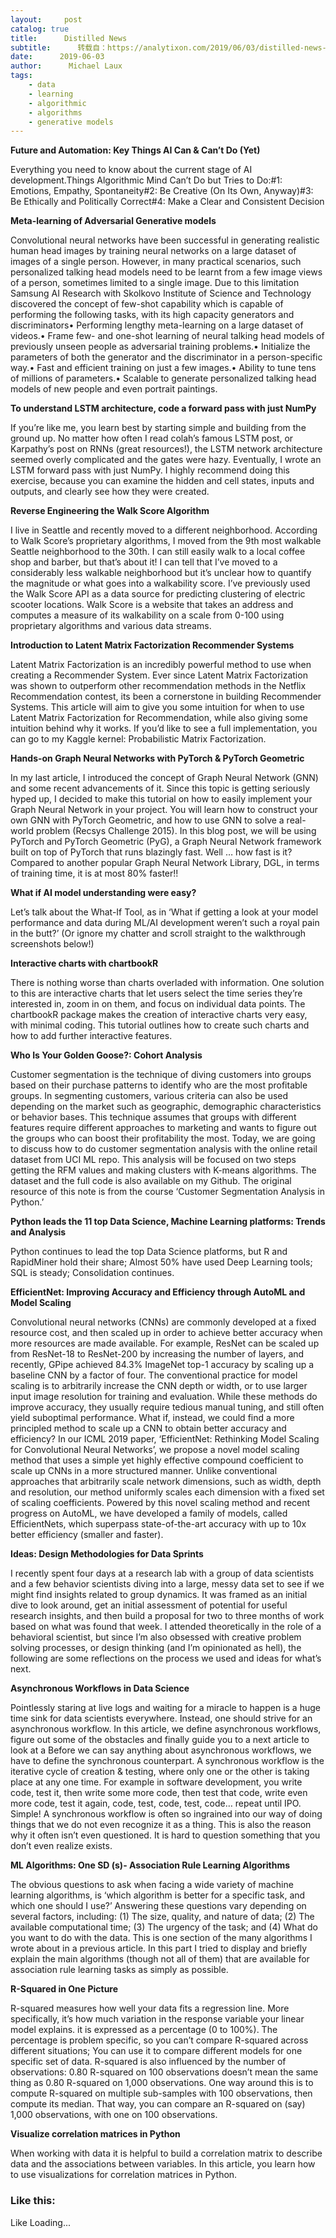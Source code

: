 ```yaml
---
layout:     post
catalog: true
title:      Distilled News
subtitle:      转载自：https://analytixon.com/2019/06/03/distilled-news-1088/
date:      2019-06-03
author:      Michael Laux
tags:
    - data
    - learning
    - algorithmic
    - algorithms
    - generative models
---
```


**Future and Automation: Key Things AI Can & Can’t Do (Yet)**

Everything you need to know about the current stage of AI development.Things Algorithmic Mind Can’t Do but Tries to Do:#1: Emotions, Empathy, Spontaneity#2: Be Creative (On Its Own, Anyway)#3: Be Ethically and Politically Correct#4: Make a Clear and Consistent Decision

**Meta-learning of Adversarial Generative models**

Convolutional neural networks have been successful in generating realistic human head images by training neural networks on a large dataset of images of a single person. However, in many practical scenarios, such personalized talking head models need to be learnt from a few image views of a person, sometimes limited to a single image. Due to this limitation Samsung AI Research with Skolkovo Institute of Science and Technology discovered the concept of few-shot capability which is capable of performing the following tasks, with its high capacity generators and discriminators• Performing lengthy meta-learning on a large dataset of videos.• Frame few- and one-shot learning of neural talking head models of previously unseen people as adversarial training problems.• Initialize the parameters of both the generator and the discriminator in a person-specific way.• Fast and efficient training on just a few images.• Ability to tune tens of millions of parameters.• Scalable to generate personalized talking head models of new people and even portrait paintings.

**To understand LSTM architecture, code a forward pass with just NumPy**

If you’re like me, you learn best by starting simple and building from the ground up. No matter how often I read colah’s famous LSTM post, or Karpathy’s post on RNNs (great resources!), the LSTM network architecture seemed overly complicated and the gates were hazy. Eventually, I wrote an LSTM forward pass with just NumPy. I highly recommend doing this exercise, because you can examine the hidden and cell states, inputs and outputs, and clearly see how they were created.

**Reverse Engineering the Walk Score Algorithm**

I live in Seattle and recently moved to a different neighborhood. According to Walk Score’s proprietary algorithms, I moved from the 9th most walkable Seattle neighborhood to the 30th. I can still easily walk to a local coffee shop and barber, but that’s about it! I can tell that I’ve moved to a considerably less walkable neighborhood but it’s unclear how to quantify the magnitude or what goes into a walkability score. I’ve previously used the Walk Score API as a data source for predicting clustering of electric scooter locations. Walk Score is a website that takes an address and computes a measure of its walkability on a scale from 0-100 using proprietary algorithms and various data streams.

**Introduction to Latent Matrix Factorization Recommender Systems**

Latent Matrix Factorization is an incredibly powerful method to use when creating a Recommender System. Ever since Latent Matrix Factorization was shown to outperform other recommendation methods in the Netflix Recommendation contest, its been a cornerstone in building Recommender Systems. This article will aim to give you some intuition for when to use Latent Matrix Factorization for Recommendation, while also giving some intuition behind why it works. If you’d like to see a full implementation, you can go to my Kaggle kernel: Probabilistic Matrix Factorization.

**Hands-on Graph Neural Networks with PyTorch & PyTorch Geometric**

In my last article, I introduced the concept of Graph Neural Network (GNN) and some recent advancements of it. Since this topic is getting seriously hyped up, I decided to make this tutorial on how to easily implement your Graph Neural Network in your project. You will learn how to construct your own GNN with PyTorch Geometric, and how to use GNN to solve a real-world problem (Recsys Challenge 2015). In this blog post, we will be using PyTorch and PyTorch Geometric (PyG), a Graph Neural Network framework built on top of PyTorch that runs blazingly fast. Well … how fast is it? Compared to another popular Graph Neural Network Library, DGL, in terms of training time, it is at most 80% faster!!

**What if AI model understanding were easy?**

Let’s talk about the What-If Tool, as in ‘What if getting a look at your model performance and data during ML/AI development weren’t such a royal pain in the butt?’ (Or ignore my chatter and scroll straight to the walkthrough screenshots below!)

**Interactive charts with chartbookR**

There is nothing worse than charts overladed with information. One solution to this are interactive charts that let users select the time series they’re interested in, zoom in on them, and focus on individual data points. The chartbookR package makes the creation of interactive charts very easy, with minimal coding. This tutorial outlines how to create such charts and how to add further interactive features.

**Who Is Your Golden Goose?: Cohort Analysis**

Customer segmentation is the technique of diving customers into groups based on their purchase patterns to identify who are the most profitable groups. In segmenting customers, various criteria can also be used depending on the market such as geographic, demographic characteristics or behavior bases. This technique assumes that groups with different features require different approaches to marketing and wants to figure out the groups who can boost their profitability the most. Today, we are going to discuss how to do customer segmentation analysis with the online retail dataset from UCI ML repo. This analysis will be focused on two steps getting the RFM values and making clusters with K-means algorithms. The dataset and the full code is also available on my Github. The original resource of this note is from the course ‘Customer Segmentation Analysis in Python.’

**Python leads the 11 top Data Science, Machine Learning platforms: Trends and Analysis**

Python continues to lead the top Data Science platforms, but R and RapidMiner hold their share; Almost 50% have used Deep Learning tools; SQL is steady; Consolidation continues.

**EfficientNet: Improving Accuracy and Efficiency through AutoML and Model Scaling**

Convolutional neural networks (CNNs) are commonly developed at a fixed resource cost, and then scaled up in order to achieve better accuracy when more resources are made available. For example, ResNet can be scaled up from ResNet-18 to ResNet-200 by increasing the number of layers, and recently, GPipe achieved 84.3% ImageNet top-1 accuracy by scaling up a baseline CNN by a factor of four. The conventional practice for model scaling is to arbitrarily increase the CNN depth or width, or to use larger input image resolution for training and evaluation. While these methods do improve accuracy, they usually require tedious manual tuning, and still often yield suboptimal performance. What if, instead, we could find a more principled method to scale up a CNN to obtain better accuracy and efficiency? In our ICML 2019 paper, ‘EfficientNet: Rethinking Model Scaling for Convolutional Neural Networks’, we propose a novel model scaling method that uses a simple yet highly effective compound coefficient to scale up CNNs in a more structured manner. Unlike conventional approaches that arbitrarily scale network dimensions, such as width, depth and resolution, our method uniformly scales each dimension with a fixed set of scaling coefficients. Powered by this novel scaling method and recent progress on AutoML, we have developed a family of models, called EfficientNets, which superpass state-of-the-art accuracy with up to 10x better efficiency (smaller and faster).

**Ideas: Design Methodologies for Data Sprints**

I recently spent four days at a research lab with a group of data scientists and a few behavior scientists diving into a large, messy data set to see if we might find insights related to group dynamics. It was framed as an initial dive to look around, get an initial assessment of potential for useful research insights, and then build a proposal for two to three months of work based on what was found that week. I attended theoretically in the role of a behavioral scientist, but since I’m also obsessed with creative problem solving processes, or design thinking (and I’m opinionated as hell), the following are some reflections on the process we used and ideas for what’s next.

**Asynchronous Workflows in Data Science**

Pointlessly staring at live logs and waiting for a miracle to happen is a huge time sink for data scientists everywhere. Instead, one should strive for an asynchronous workflow. In this article, we define asynchronous workflows, figure out some of the obstacles and finally guide you to a next article to look at a Before we can say anything about asynchronous workflows, we have to define the synchronous counterpart. A synchronous workflow is the iterative cycle of creation & testing, where only one or the other is taking place at any one time. For example in software development, you write code, test it, then write some more code, then test that code, write even more code, test it again, code, test, code, test, code… repeat until IPO. Simple! A synchronous workflow is often so ingrained into our way of doing things that we do not even recognize it as a thing. This is also the reason why it often isn’t even questioned. It is hard to question something that you don’t even realize exists.

**ML Algorithms: One SD (s)- Association Rule Learning Algorithms**

The obvious questions to ask when facing a wide variety of machine learning algorithms, is ‘which algorithm is better for a specific task, and which one should I use?’ Answering these questions vary depending on several factors, including: (1) The size, quality, and nature of data; (2) The available computational time; (3) The urgency of the task; and (4) What do you want to do with the data. This is one section of the many algorithms I wrote about in a previous article. In this part I tried to display and briefly explain the main algorithms (though not all of them) that are available for association rule learning tasks as simply as possible.

**R-Squared in One Picture**

R-squared measures how well your data fits a regression line. More specifically, it’s how much variation in the response variable your linear model explains. it is expressed as a percentage (0 to 100%). The percentage is problem specific, so you can’t compare R-squared across different situations; You can use it to compare different models for one specific set of data. R-squared is also influenced by the number of observations: 0.80 R-squared on 100 observations doesn’t mean the same thing as 0.80 R-squared on 1,000 observations. One way around this is to compute R-squared on multiple sub-samples with 100 observations, then compute its median. That way, you can compare an R-squared on (say) 1,000 observations, with one on 100 observations.

**Visualize correlation matrices in Python**

When working with data it is helpful to build a correlation matrix to describe data and the associations between variables. In this article, you learn how to use visualizations for correlation matrices in Python.

### Like this:

Like Loading...
